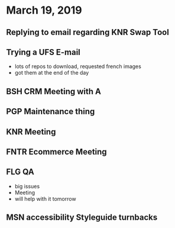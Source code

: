 # March 19, 2019

## Replying to email regarding KNR Swap Tool

## Trying a UFS E-mail
- lots of repos to download, requested french images
- got them at the end of the day

## BSH CRM Meeting with A

## PGP Maintenance thing

## KNR Meeting

## FNTR Ecommerce Meeting

## FLG QA
- big issues
- Meeting
- will help with it tomorrow

## MSN accessibility Styleguide turnbacks